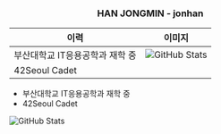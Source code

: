 <h3 align="center">HAN JONGMIN - jonhan</h3>


| 이력                                   | 이미지                                                         |
| ---------------------------------------| ---------------------------------------------------------------|
| 부산대학교 IT응용공학과 재학 중          | ![GitHub Stats](https://github-readme-stats.vercel.app/api?username=Hanjjong&show_icons=true&theme=radical)   |
| 42Seoul Cadet                          |                                                                 |


- 부산대학교 IT응용공학과 재학 중
- 42Seoul Cadet

![GitHub Stats](https://github-readme-stats.vercel.app/api?username=Hanjjong&show_icons=true&theme=radical)
